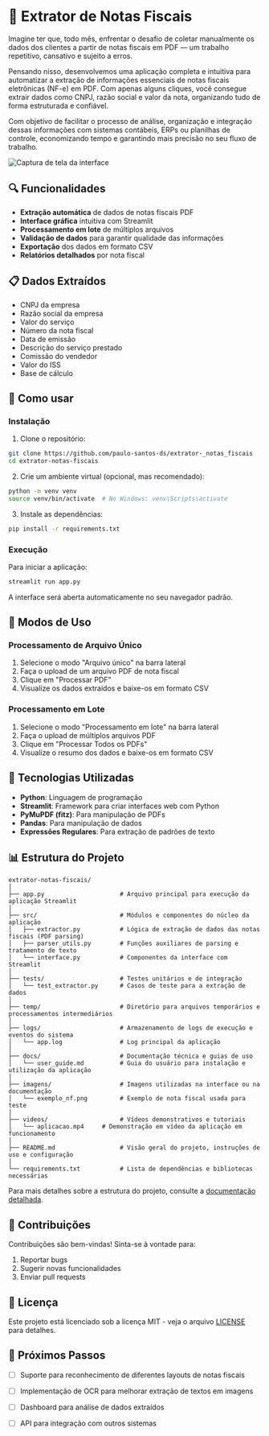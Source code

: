 # 📄 Extrator de Notas Fiscais

Imagine ter que, todo mês, enfrentar o desafio de coletar manualmente os dados dos clientes a partir de notas fiscais em PDF — um trabalho repetitivo, cansativo e sujeito a erros.


Pensando nisso, desenvolvemos uma aplicação completa e intuitiva para automatizar a extração de informações essenciais de notas fiscais eletrônicas (NF-e) em PDF. Com apenas alguns cliques, você consegue extrair dados como CNPJ, razão social e valor da nota, organizando tudo de forma estruturada e confiável.

Com objetivo de facilitar o processo de análise, organização e integração dessas informações com sistemas contábeis, ERPs ou planilhas de controle, economizando tempo e garantindo mais precisão no seu fluxo de trabalho.


![Captura de tela da interface](docs/screenshots/interface.png)

## 🔍 Funcionalidades

- **Extração automática** de dados de notas fiscais PDF
- **Interface gráfica** intuitiva com Streamlit
- **Processamento em lote** de múltiplos arquivos
- **Validação de dados** para garantir qualidade das informações
- **Exportação** dos dados em formato CSV
- **Relatórios detalhados** por nota fiscal

## 📋 Dados Extraídos

- CNPJ da empresa
- Razão social da empresa
- Valor do serviço
- Número da nota fiscal
- Data de emissão
- Descrição do serviço prestado
- Comissão do vendedor
- Valor do ISS
- Base de cálculo

## 🚀 Como usar

### Instalação

1. Clone o repositório:
```bash
git clone https://github.com/paulo-santos-ds/extrator-_notas_fiscais
cd extrator-notas-fiscais
```
2. Crie um ambiente virtual (opcional, mas recomendado):
```bash
python -m venv venv
source venv/bin/activate  # No Windows: venv\Scripts\activate
```

3. Instale as dependências:
```bash
pip install -r requirements.txt
```

### Execução

Para iniciar a aplicação:
```bash
streamlit run app.py
```


A interface será aberta automaticamente no seu navegador padrão.

## 📱 Modos de Uso

### Processamento de Arquivo Único

1. Selecione o modo "Arquivo único" na barra lateral
2. Faça o upload de um arquivo PDF de nota fiscal
3. Clique em "Processar PDF"
4. Visualize os dados extraídos e baixe-os em formato CSV

### Processamento em Lote

1. Selecione o modo "Processamento em lote" na barra lateral
2. Faça o upload de múltiplos arquivos PDF
3. Clique em "Processar Todos os PDFs"
4. Visualize o resumo dos dados e baixe-os em formato CSV

## 🧰 Tecnologias Utilizadas

- **Python**: Linguagem de programação
- **Streamlit**: Framework para criar interfaces web com Python
- **PyMuPDF (fitz)**: Para manipulação de PDFs
- **Pandas**: Para manipulação de dados
- **Expressões Regulares**: Para extração de padrões de texto

## 📊 Estrutura do Projeto

```
extrator-notas-fiscais/
│
├── app.py                     # Arquivo principal para execução da aplicação Streamlit
│
├── src/                       # Módulos e componentes do núcleo da aplicação
│   ├── extractor.py           # Lógica de extração de dados das notas fiscais (PDF parsing)
│   ├── parser_utils.py        # Funções auxiliares de parsing e tratamento de texto
│   └── interface.py           # Componentes da interface com Streamlit
│
├── tests/                     # Testes unitários e de integração
│   └── test_extractor.py      # Casos de teste para a extração de dados
│
├── temp/                      # Diretório para arquivos temporários e processamentos intermediários
│
├── logs/                      # Armazenamento de logs de execução e eventos do sistema
│   └── app.log                # Log principal da aplicação
│
├── docs/                      # Documentação técnica e guias de uso
│   └── user_guide.md          # Guia do usuário para instalação e utilização da aplicação
│
├── imagens/                   # Imagens utilizadas na interface ou na documentação
│   └── exemplo_nf.png         # Exemplo de nota fiscal usada para teste
│
├── videos/                    # Vídeos demonstrativos e tutoriais
│   └── aplicacao.mp4     # Demonstração em vídeo da aplicação em funcionamento
│
├── README.md                  # Visão geral do projeto, instruções de uso e configuração
│
└── requirements.txt           # Lista de dependências e bibliotecas necessárias

```



Para mais detalhes sobre a estrutura do projeto, consulte a [documentação detalhada](docs/structure.md).

## 🤝 Contribuições

Contribuições são bem-vindas! Sinta-se à vontade para:

1. Reportar bugs
2. Sugerir novas funcionalidades
3. Enviar pull requests

## 📄 Licença

Este projeto está licenciado sob a licença MIT - veja o arquivo [LICENSE](LICENSE) para detalhes.

## 🔮 Próximos Passos

- [ ] Suporte para reconhecimento de diferentes layouts de notas fiscais
- [ ] Implementação de OCR para melhorar extração de textos em imagens
- [ ] Dashboard para análise de dados extraídos
- [ ] API para integração com outros sistemas

